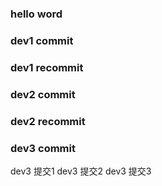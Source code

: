 ### hello word
### dev1 commit
### dev1 recommit
### dev2 commit
### dev2 recommit
### dev3 commit
dev3  提交1
dev3  提交2
dev3  提交3
